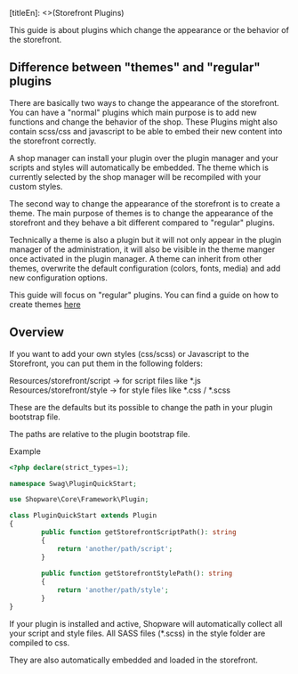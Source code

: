 [titleEn]: <>(Storefront Plugins)

This guide is about plugins which change the appearance or the behavior of the storefront.

## Difference between "themes" and "regular" plugins
There are basically two ways to change the appearance of the storefront. You can have a "normal" plugins
which main purpose is to add new functions and change the behavior of the shop. 
These Plugins might also contain scss/css and javascript to be able to embed their new content into
the storefront correctly.
                                                                         
A shop manager can install your plugin over the plugin manager and your scripts and styles will 
automatically be embedded. The theme which is currently selected by the shop manager will be
recompiled with your custom styles.

The second way to change the appearance of the storefront is to create a theme. The main purpose of themes
is to change the appearance of the storefront and they behave a bit different compared to "regular" plugins.

Technically a theme is also a plugin but it will not only appear in the plugin manager of the administration,
it will also be visible in the theme manger once activated in the plugin manager.
A theme can inherit from other themes, overwrite the default configuration (colors, fonts, media) and
add new configuration options.

This guide will focus on "regular" plugins. You can find a guide on how to create themes [here](./100-plugin-themes.md)

## Overview

If you want to add your own styles (css/scss) or Javascript to the Storefront, you can 
put them in the following folders:

Resources/storefront/script -> for script files like *.js
Resources/storefront/style -> for style files like *.css / *.scss

These are the defaults but its possible to change the path in your plugin bootstrap file.

The paths are relative to the plugin bootstrap file.

Example

```php
<?php declare(strict_types=1);

namespace Swag\PluginQuickStart;

use Shopware\Core\Framework\Plugin;

class PluginQuickStart extends Plugin
{
        public function getStorefrontScriptPath(): string
        {
            return 'another/path/script';
        }
    
        public function getStorefrontStylePath(): string
        {
            return 'another/path/style';
        }
}
```

If your plugin is installed and active, Shopware will automatically collect all your 
script and style files. All SASS files (*.scss) in the style folder are compiled to css.

They are also automatically embedded and loaded in the storefront.